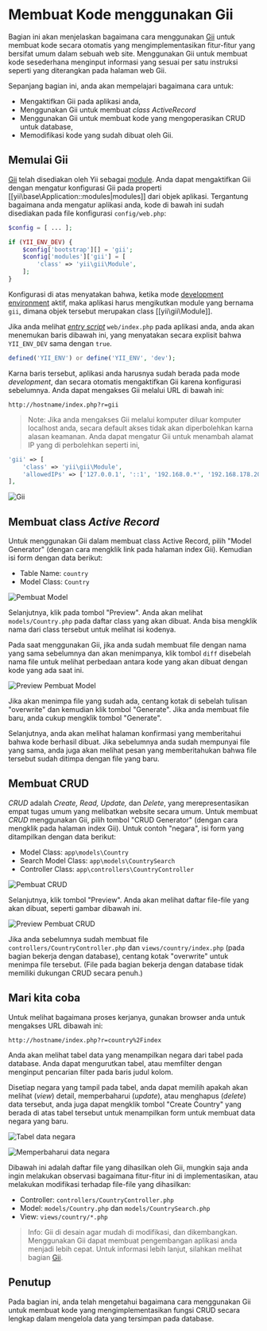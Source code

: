 Membuat Kode menggunakan Gii
========================

Bagian ini akan menjelaskan bagaimana cara menggunakan [Gii](https://github.com/yiisoft/yii2-gii/blob/master/docs/guide/README.md) untuk membuat kode secara otomatis
yang mengimplementasikan fitur-fitur yang bersifat umum dalam sebuah web site. Menggunakan Gii untuk membuat kode sesederhana menginput informasi yang sesuai per satu instruksi seperti yang diterangkan pada halaman web Gii.

Sepanjang bagian ini, anda akan mempelajari bagaimana cara untuk:

* Mengaktifkan Gii pada aplikasi anda,
* Menggunakan Gii untuk membuat _class ActiveRecord_
* Menggunakan Gii untuk membuat kode yang mengoperasikan CRUD untuk database,
* Memodifikasi kode yang sudah dibuat oleh Gii.


Memulai Gii <span id="starting-gii"></span>
------------

[Gii](https://github.com/yiisoft/yii2-gii/blob/master/docs/guide/README.md) telah disediakan oleh Yii sebagai [module](structure-modules.md). Anda dapat mengaktifkan Gii
dengan mengatur konfigurasi Gii pada properti [[yii\base\Application::modules|modules]] dari objek aplikasi. Tergantung bagaimana anda mengatur aplikasi anda, kode di bawah ini sudah disediakan pada file konfigurasi `config/web.php`:

```php
$config = [ ... ];

if (YII_ENV_DEV) {
    $config['bootstrap'][] = 'gii';
    $config['modules']['gii'] = [
        'class' => 'yii\gii\Module',
    ];
}
```

Konfigurasi di atas menyatakan bahwa, ketika mode [development environment](concept-configurations.md#environment-constants) aktif,
maka aplikasi harus mengikutkan module yang bernama `gii`, dimana objek tersebut merupakan class [[yii\gii\Module]].

Jika anda melihat [_entry script_](structure-entry-scripts.md) `web/index.php` pada aplikasi anda, anda akan
menemukan baris dibawah ini, yang menyatakan secara explisit bahwa `YII_ENV_DEV` sama dengan `true`.

```php
defined('YII_ENV') or define('YII_ENV', 'dev');
```

Karna baris tersebut, aplikasi anda harusnya sudah berada pada mode _development_, dan secara otomatis mengaktifkan Gii karena konfigurasi sebelumnya. Anda dapat mengakses Gii melalui URL di bawah ini:

```
http://hostname/index.php?r=gii
```

> Note: Jika anda mengakses Gii melalui komputer diluar komputer localhost anda, secara default akses tidak akan diperbolehkan
> karna alasan keamanan. Anda dapat mengatur Gii untuk menambah alamat IP yang di perbolehkan seperti ini,
>
```php
'gii' => [
    'class' => 'yii\gii\Module',
    'allowedIPs' => ['127.0.0.1', '::1', '192.168.0.*', '192.168.178.20'] // adjust this to your needs
],
```

![Gii](images/start-gii.png)


Membuat class _Active Record_ <span id="generating-ar"></span>
---------------------------------

Untuk menggunakan Gii dalam membuat class Active Record, pilih "Model Generator" (dengan cara mengklik link pada halaman index Gii). Kemudian isi form dengan data berikut:

* Table Name: `country`
* Model Class: `Country`

![Pembuat Model](images/start-gii-model.png)

Selanjutnya, klik pada tombol "Preview". Anda akan melihat `models/Country.php` pada daftar class yang akan dibuat. Anda bisa mengklik nama dari class tersebut untuk melihat isi kodenya.

Pada saat menggunakan Gii, jika anda sudah membuat file dengan nama yang sama sebelumnya dan akan menimpanya, klik
tombol `diff` disebelah nama file untuk melihat perbedaan antara kode yang akan dibuat
dengan kode yang ada saat ini.

![Preview Pembuat Model](images/start-gii-model-preview.png)

Jika akan menimpa file yang sudah ada, centang kotak di sebelah tulisan "overwrite" dan kemudian klik tombol "Generate". Jika anda membuat file baru, anda cukup mengklik tombol "Generate".

Selanjutnya, anda akan melihat
halaman konfirmasi yang memberitahui bahwa kode berhasil dibuat. Jika sebelumnya anda sudah mempunyai file yang sama, anda juga akan melihat pesan yang memberitahukan bahwa file tersebut sudah ditimpa dengan file yang baru.


Membuat CRUD <span id="generating-crud"></span>
--------------------

_CRUD_ adalah _Create, Read, Update,_ dan _Delete_, yang merepresentasikan empat tugas umum yang melibatkan website secara umum. Untuk membuat _CRUD_ menggunakan Gii, pilih tombol "CRUD Generator" (dengan cara mengklik pada halaman index Gii). Untuk contoh "negara", isi form yang ditampilkan dengan data berikut:

* Model Class: `app\models\Country`
* Search Model Class: `app\models\CountrySearch`
* Controller Class: `app\controllers\CountryController`

![Pembuat CRUD](images/start-gii-crud.png)

Selanjutnya, klik tombol "Preview". Anda akan melihat daftar file-file yang akan dibuat, seperti gambar dibawah ini.

![Preview Pembuat CRUD](images/start-gii-crud-preview.png)

Jika anda sebelumnya sudah membuat file `controllers/CountryController.php` dan
`views/country/index.php` (pada bagian bekerja dengan database), centang kotak "overwrite" untuk menimpa file tersebut. (File pada bagian bekerja dengan database tidak memiliki dukungan CRUD secara penuh.)


Mari kita coba <span id="trying-it-out"></span>
-------------

Untuk melihat bagaimana proses kerjanya, gunakan browser anda untuk mengakses URL dibawah ini:

```
http://hostname/index.php?r=country%2Findex
```

Anda akan melihat tabel data yang menampilkan negara dari tabel pada database. Anda dapat mengurutkan tabel,
atau memfilter dengan menginput pencarian filter pada baris judul kolom.

Disetiap negara yang tampil pada tabel, anda dapat memilih apakah akan melihat (_view_) detail, memperbaharui (_update_), atau menghapus (_delete_) data tersebut,
anda juga dapat mengklik tombol "Create Country" yang berada di atas tabel tersebut untuk menampilkan form untuk membuat data negara yang baru.

![Tabel data negara](images/start-gii-country-grid.png)

![Memperbaharui data negara](images/start-gii-country-update.png)

Dibawah ini adalah daftar file yang dihasilkan oleh Gii, mungkin saja anda ingin melakukan observasi bagaimana fitur-fitur ini di implementasikan,
atau melakukan modifikasi terhadap file-file yang dihasilkan:

* Controller: `controllers/CountryController.php`
* Model: `models/Country.php` dan `models/CountrySearch.php`
* View: `views/country/*.php`

> Info: Gii di desain agar mudah di modifikasi, dan dikembangkan. Menggunakan Gii
  dapat membuat pengembangan aplikasi anda menjadi lebih cepat. Untuk informasi lebih lanjut, silahkan melihat
  bagian [Gii](https://github.com/yiisoft/yii2-gii/blob/master/docs/guide/README.md).


Penutup <span id="summary"></span>
-------

Pada bagian ini, anda telah mengetahui bagaimana cara menggunakan Gii untuk membuat kode yang mengimplementasikan
fungsi CRUD secara lengkap dalam mengelola data yang tersimpan pada database.
